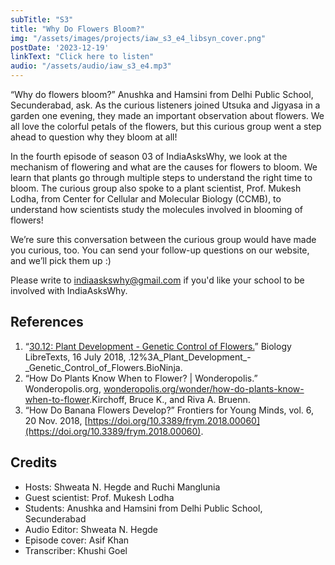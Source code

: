```yaml
---
subTitle: "S3" 
title: "Why Do Flowers Bloom?"
img: "/assets/images/projects/iaw_s3_e4_libsyn_cover.png"
postDate: '2023-12-19'
linkText: "Click here to listen"
audio: "/assets/audio/iaw_s3_e4.mp3"
---
```

“Why do flowers bloom?” Anushka and Hamsini from Delhi Public School, Secunderabad, ask. As the curious listeners joined Utsuka and Jigyasa in a garden one evening, they made an important observation about flowers. We all love the colorful petals of the flowers, but this curious group went a step ahead to question why they bloom at all! 

In the fourth episode of season 03 of IndiaAsksWhy, we look at the mechanism of flowering and what are the causes for flowers to bloom. We learn that plants go through multiple steps to understand the right time to bloom. The curious group also spoke to a plant scientist, Prof. Mukesh Lodha, from Center for Cellular and Molecular Biology (CCMB), to understand how scientists study the molecules involved in blooming of flowers! 

We’re sure this conversation between the curious group would have made you curious, too. You can send your follow-up questions on our website, and we’ll pick them up :)

Please write to indiaaskswhy@gmail.com if you'd like your school to be involved with IndiaAsksWhy.

## References
1. “[30.12: Plant Development - Genetic Control of Flowers.](bio.libretexts.org/Bookshelves/Introductory_and_General_Biology/Book%3A_General_Biology_(Boundless)/30%3A_Plant_Form_and_Physiology/30)” Biology LibreTexts, 16 July 2018, .12%3A_Plant_Development_-_Genetic_Control_of_Flowers.BioNinja.
2. “How Do Plants Know When to Flower? | Wonderopolis.” Wonderopolis.org, [wonderopolis.org/wonder/how-do-plants-know-when-to-flower](wonderopolis.org/wonder/how-do-plants-know-when-to-flower).Kirchoff, Bruce K., and Riva A. Bruenn. 
3. “How Do Banana Flowers Develop?” Frontiers for Young Minds, vol. 6, 20 Nov. 2018, [https://doi.org/10.3389/frym.2018.00060](https://doi.org/10.3389/frym.2018.00060).

## Credits

- Hosts: Shweata N. Hegde and Ruchi Manglunia
- Guest scientist: Prof. Mukesh Lodha
- Students: Anushka and Hamsini from Delhi Public School, Secunderabad
- Audio Editor: Shweata N. Hegde
- Episode cover: Asif Khan
- Transcriber: Khushi Goel